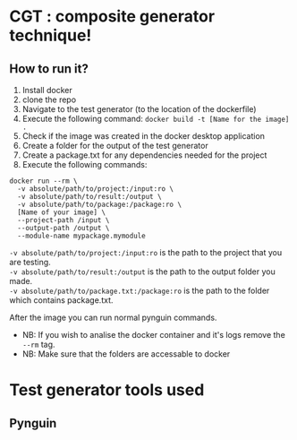 # CGT : composite generator technique!
## How to run it?
1. Install docker
2. clone the repo
3. Navigate to the test generator (to the location of the dockerfile)
4. Execute the following command:
	`docker build -t [Name for the image] .`
5. Check if the image was created in the docker desktop application
6. Create a folder for the output of the test generator
7. Create a package.txt for any dependencies needed for the project
6. Execute the following commands:
  ```
  docker run --rm \
    -v absolute/path/to/project:/input:ro \
    -v absolute/path/to/result:/output \
    -v absolute/path/to/package:/package:ro \
    [Name of your image] \
    --project-path /input \
    --output-path /output \
    --module-name mypackage.mymodule
  ```
  `-v absolute/path/to/project:/input:ro` is the path to the project that you are testing.  
  `-v absolute/path/to/result:/output` is the path to the output folder you made.  
  `-v absolute/path/to/package.txt:/package:ro` is the path to the folder which contains package.txt.  

  After the image you can run normal pynguin commands.

  - NB: If you wish to analise the docker container and it's logs remove the `--rm` tag.
  - NB: Make sure that the folders are accessable to docker


  # Test generator tools used
  ## Pynguin